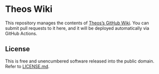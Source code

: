 # Theos Wiki
This repository manages the contents of [Theos’s GitHub Wiki](https://github.com/theos/theos/wiki). You can submit pull requests to it here, and it will be deployed automatically via GitHub Actions.

## License
This is free and unencumbered software released into the public domain. Refer to [LICENSE.md](LICENSE.md).
